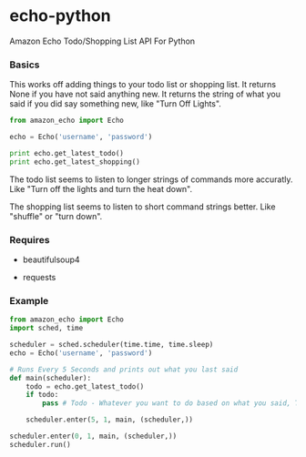 # echo-python

Amazon Echo Todo/Shopping List API For Python

### Basics
This works off adding things to your todo list or shopping list. It returns None if you have not said anything new. It returns the string of what you said if you did say something new, like "Turn Off Lights".

```py
from amazon_echo import Echo

echo = Echo('username', 'password')

print echo.get_latest_todo()
print echo.get_latest_shopping()
```

The todo list seems to listen to longer strings of commands more accuratly. Like "Turn off the lights and turn the heat down".

The shopping list seems to listen to short command strings better. Like "shuffle" or "turn down".

### Requires
  - beautifulsoup4

  - requests


### Example

``` py
from amazon_echo import Echo
import sched, time

scheduler = sched.scheduler(time.time, time.sleep)
echo = Echo('username', 'password')

# Runs Every 5 Seconds and prints out what you last said
def main(scheduler):
    todo = echo.get_latest_todo()
    if todo:
        pass # Todo - Whatever you want to do based on what you said, Turn on lights, Turn down heat, Etc...

    scheduler.enter(5, 1, main, (scheduler,))

scheduler.enter(0, 1, main, (scheduler,))
scheduler.run()
```
